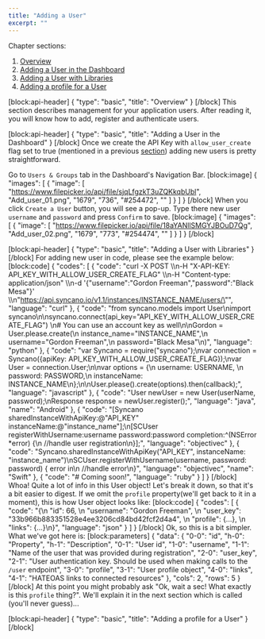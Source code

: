 ```yaml
---
title: "Adding a User"
excerpt: ""
---
```

Chapter sections:
1. [Overview]()
2. [Adding a User in the Dashboard]()
3. [Adding a User with Libraries]()
4. [Adding a profile for a User]()

[block:api-header]
{
  "type": "basic",
  "title": "Overview"
}
[/block]
This section describes management for your application users. After reading it, you will know how to add, register and authenticate users.

[block:api-header]
{
  "type": "basic",
  "title": "Adding a User in the Dashboard"
}
[/block]
Once we create the API Key with `allow_user_create` flag set to true (mentioned in a previous [section](#creating-an-api-key-with-user-creation-permissions)) adding new users is pretty straightforward. 

Go to `Users & Groups` tab in the Dashboard's Navigation Bar.
[block:image]
{
  "images": [
    {
      "image": [
        "https://www.filepicker.io/api/file/sjqLfgzkT3uZQKkqbUbl",
        "Add_user_01.png",
        "1679",
        "736",
        "#254472",
        ""
      ]
    }
  ]
}
[/block]
When you click `Create a User` button, you will see a pop-up. Type there new user `username` and `password` and press `Confirm` to save.
[block:image]
{
  "images": [
    {
      "image": [
        "https://www.filepicker.io/api/file/18aYANllSMGYJBOuD7Qg",
        "Add_user_02.png",
        "1679",
        "773",
        "#254474",
        ""
      ]
    }
  ]
}
[/block]

[block:api-header]
{
  "type": "basic",
  "title": "Adding a User with Libraries"
}
[/block]
For adding new user in code, please see the example below:
[block:code]
{
  "codes": [
    {
      "code": "curl -X POST \\\n-H \"X-API-KEY: API_KEY_WITH_ALLOW_USER_CREATE_FLAG\" \\\n-H \"Content-type: application/json\" \\\n-d '{\"username\":\"Gordon Freeman\",\"password\":\"Black Mesa\"}' \\\n\"https://api.syncano.io/v1.1/instances/INSTANCE_NAME/users/\"",
      "language": "curl"
    },
    {
      "code": "from syncano.models import User\nimport syncano\n\nsyncano.connect(api_key=\"API_KEY_WITH_ALLOW_USER_CREATE_FLAG\") \n# You can use an account key as well\n\nGordon = User.please.create(\n    instance_name=\"INSTANCE_NAME\",\n    username=\"Gordon Freeman\",\n    password=\"Black Mesa\"\n)",
      "language": "python"
    },
    {
      "code": "var Syncano = require(\"syncano\");\nvar connection = Syncano({apiKey: API_KEY_WITH_ALLOW_USER_CREATE_FLAG});\nvar User = connection.User;\n\nvar options = {\n  username: USERNAME, \n  password: PASSWORD,\n  instanceName: INSTANCE_NAME\n};\n\nUser.please().create(options).then(callback);",
      "language": "javascript"
    },
    {
      "code": "User newUser = new User(userName, password);\nResponse<User> response = newUser.register();",
      "language": "java",
      "name": "Android"
    },
    {
      "code": "[Syncano sharedInstanceWithApiKey:@\"API_KEY\" instanceName:@\"instance_name\"];\n[SCUser registerWithUsername:username password:password completion:^(NSError *error) {\n      //handle user registration\n}];",
      "language": "objectivec"
    },
    {
      "code": "Syncano.sharedInstanceWithApiKey(\"API_KEY\", instanceName: \"instance_name\")\nSCUser.registerWithUsername(username, password: password) { error in\n  //handle error\n}",
      "language": "objectivec",
      "name": "Swift"
    },
    {
      "code": "# Coming soon!",
      "language": "ruby"
    }
  ]
}
[/block]
Whoa! Quite a lot of info in this User object! Let's break it down, so that it's a bit easier to digest. If we omit the `profile` property(we'll get back to it in a moment), this is how User object looks like:
[block:code]
{
  "codes": [
    {
      "code": "{\n    \"id\": 66, \n    \"username\": \"Gordon Freeman\", \n    \"user_key\": \"33b966b883351528e4ee3206cd84bd42fcf2d4a4\", \n    \"profile\": {...}, \n    \"links\": {...}\n}",
      "language": "json"
    }
  ]
}
[/block]
Ok, so this is a bit simpler. What we've got here is:
[block:parameters]
{
  "data": {
    "0-0": "id",
    "h-0": "Property",
    "h-1": "Description",
    "0-1": "User id",
    "1-0": "username",
    "1-1": "Name of the user that was provided during registration",
    "2-0": "user_key",
    "2-1": "User authentication key. Should be used when making calls to the `/user` endpoint",
    "3-0": "profile",
    "3-1": "User profile object",
    "4-0": "links",
    "4-1": "HATEOAS links to connected resources"
  },
  "cols": 2,
  "rows": 5
}
[/block]
At this point you might probably ask "Ok, wait a sec! What exactly is this `profile` thing?". We'll explain it in the next section which is called (you'll never guess)...

[block:api-header]
{
  "type": "basic",
  "title": "Adding a profile for a User"
}
[/block]